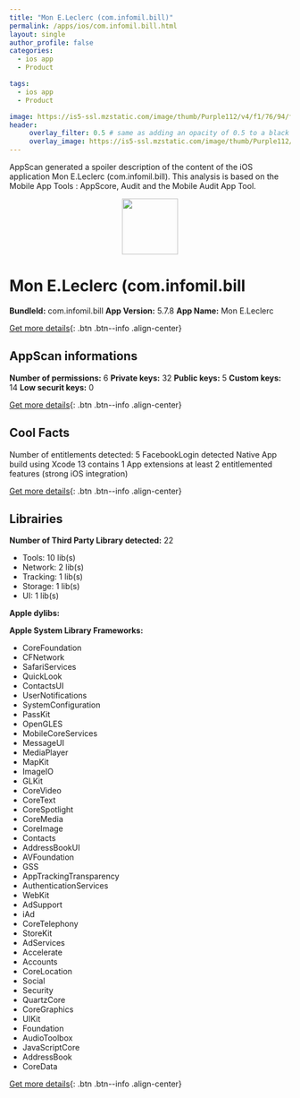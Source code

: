 ```yaml
---
title: "Mon E.Leclerc (com.infomil.bill)"
permalink: /apps/ios/com.infomil.bill.html
layout: single
author_profile: false
categories: 
  - ios app 
  - Product 

tags: 
  - ios app 
  - Product 

image: https://is5-ssl.mzstatic.com/image/thumb/Purple112/v4/f1/76/94/f1769478-e743-406a-406b-1f969e22c3dc/AppIcon-0-0-1x_U007emarketing-0-0-0-7-0-0-sRGB-0-0-0-GLES2_U002c0-512MB-85-220-0-0.png/512x512bb.jpg
header: 
     overlay_filter: 0.5 # same as adding an opacity of 0.5 to a black background
     overlay_image: https://is5-ssl.mzstatic.com/image/thumb/Purple112/v4/f1/76/94/f1769478-e743-406a-406b-1f969e22c3dc/AppIcon-0-0-1x_U007emarketing-0-0-0-7-0-0-sRGB-0-0-0-GLES2_U002c0-512MB-85-220-0-0.png/512x512bb.jpg
---
```

AppScan generated a spoiler description of the content of the iOS application Mon E.Leclerc (com.infomil.bill). This analysis is based on the Mobile App Tools : AppScore, Audit and the Mobile Audit App Tool.

  
  
<div style="text-align: center;"><img src="https://is5-ssl.mzstatic.com/image/thumb/Purple112/v4/f1/76/94/f1769478-e743-406a-406b-1f969e22c3dc/AppIcon-0-0-1x_U007emarketing-0-0-0-7-0-0-sRGB-0-0-0-GLES2_U002c0-512MB-85-220-0-0.png/512x512bb.jpg" width="100" height="100"></div>  
  
# Mon E.Leclerc (com.infomil.bill

**BundleId:** com.infomil.bill
**App Version:** 5.7.8
**App Name:** Mon E.Leclerc


[Get more details](/pricing.html){: .btn .btn--info .align-center}  
  
## AppScan informations 

**Number of permissions:** 6
**Private keys:** 32
**Public keys:** 5
**Custom keys:** 14
**Low securit keys:** 0
  
[Get more details](/pricing.html){: .btn .btn--info .align-center}

## Cool Facts

Number of entitlements detected: 5
FacebookLogin detected
Native App
build using Xcode 13
contains 1 App extensions
at least 2 entitlemented features (strong iOS integration)
  
[Get more details](/pricing.html){: .btn .btn--info .align-center}

## Librairies 
**Number of Third Party Library detected:** 22
- Tools: 10 lib(s)
- Network: 2 lib(s)
- Tracking: 1 lib(s)
- Storage: 1 lib(s)
- UI: 1 lib(s)

**Apple dylibs:**


**Apple System Library Frameworks:**
- CoreFoundation
- CFNetwork
- SafariServices
- QuickLook
- ContactsUI
- UserNotifications
- SystemConfiguration
- PassKit
- OpenGLES
- MobileCoreServices
- MessageUI
- MediaPlayer
- MapKit
- ImageIO
- GLKit
- CoreVideo
- CoreText
- CoreSpotlight
- CoreMedia
- CoreImage
- Contacts
- AddressBookUI
- AVFoundation
- GSS
- AppTrackingTransparency
- AuthenticationServices
- WebKit
- AdSupport
- iAd
- CoreTelephony
- StoreKit
- AdServices
- Accelerate
- Accounts
- CoreLocation
- Social
- Security
- QuartzCore
- CoreGraphics
- UIKit
- Foundation
- AudioToolbox
- JavaScriptCore
- AddressBook
- CoreData


  
[Get more details](/pricing.html){: .btn .btn--info .align-center}

